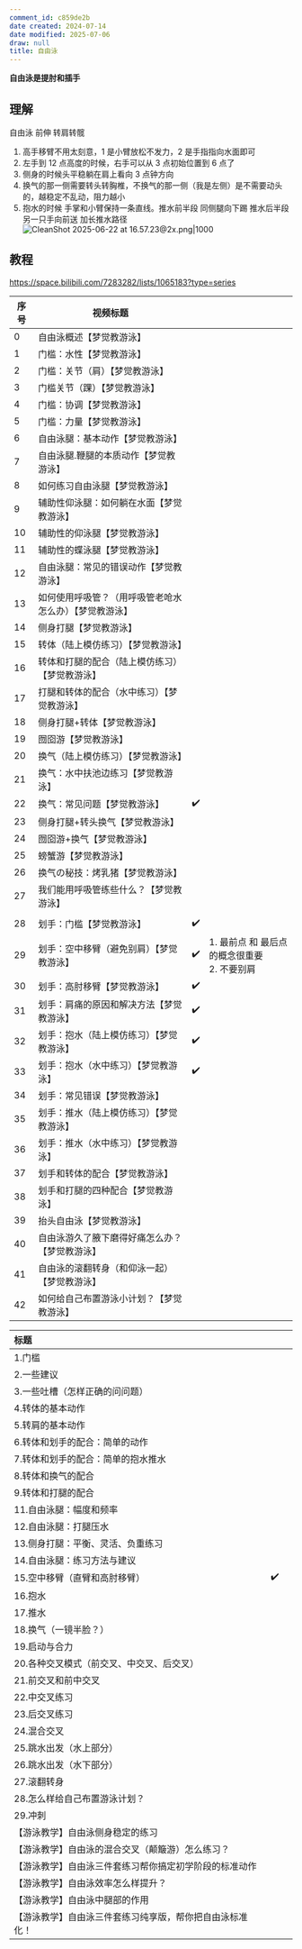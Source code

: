 ```yaml
---
comment_id: c859de2b
date created: 2024-07-14
date modified: 2025-07-06
draw: null
title: 自由泳
---
```

**自由泳是提肘和插手**
## 理解

自由泳 前伸 转肩转髋

1. 高手移臂不用太刻意，1 是小臂放松不发力，2 是手指指向水面即可
2. 左手到 12 点高度的时候，右手可以从 3 点初始位置到 6 点了
3. 侧身的时候头平稳躺在肩上看向 3 点钟方向
4. 换气的那一侧需要转头转胸椎，不换气的那一侧（我是左侧）是不需要动头的，越稳定不乱动，阻力越小
5. 抱水的时候 手掌和小臂保持一条直线。推水前半段 同侧腿向下踢 推水后半段 另一只手向前送 加长推水路径
![CleanShot 2025-06-22 at 16.57.23@2x.png|1000](https://imagehosting4picgo.oss-cn-beijing.aliyuncs.com/imagehosting/fix-dir%2Fmedia%2Fmedia_IuZZvoE8pK%2F2025%2F06%2F22%2F16-57-48-8d4db8f7654d1cefab11b85caee73929-CleanShot%202025-06-22%20at%2016.57.23-2x-30010c.png)

## 教程

https://space.bilibili.com/7283282/lists/1065183?type=series

| 序号  | 视频标题                        |     |                                |
| --- | --------------------------- | --- | ------------------------------ |
| 0   | 自由泳概述【梦觉教游泳】|     |                                |
| 1   | 门槛：水性【梦觉教游泳】|     |                                |
| 2   | 门槛：关节（肩）【梦觉教游泳】|     |                                |
| 3   | 门槛关节（踝）【梦觉教游泳】|     |                                |
| 4   | 门槛：协调【梦觉教游泳】|     |                                |
| 5   | 门槛：力量【梦觉教游泳】|     |                                |
| 6   | 自由泳腿：基本动作【梦觉教游泳】|     |                                |
| 7   | 自由泳腿.鞭腿的本质动作【梦觉教游泳】|     |                                |
| 8   | 如何练习自由泳腿【梦觉教游泳】|     |                                |
| 9   | 辅助性仰泳腿：如何躺在水面【梦觉教游泳】|     |                                |
| 10  | 辅助性的仰泳腿【梦觉教游泳】|     |                                |
| 11  | 辅助性的蝶泳腿【梦觉教游泳】|     |                                |
| 12  | 自由泳腿：常见的错误动作【梦觉教游泳】|     |                                |
| 13  | 如何使用呼吸管？（用呼吸管老呛水怎么办）【梦觉教游泳】|     |                                |
| 14  | 侧身打腿【梦觉教游泳】|     |                                |
| 15  | 转体（陆上模仿练习）【梦觉教游泳】|     |                                |
| 16  | 转体和打腿的配合（陆上模仿练习）【梦觉教游泳】|     |                                |
| 17  | 打腿和转体的配合（水中练习）【梦觉教游泳】|     |                                |
| 18  | 侧身打腿+转体【梦觉教游泳】|     |                                |
| 19  | 囫囵游【梦觉教游泳】|     |                                |
| 20  | 换气（陆上模仿练习）【梦觉教游泳】|     |                                |
| 21  | 换气：水中扶池边练习【梦觉教游泳】|     |                                |
| 22  | 换气：常见问题【梦觉教游泳】| ✔️  |                                |
| 23  | 侧身打腿+转头换气【梦觉教游泳】|     |                                |
| 24  | 囫囵游+换气【梦觉教游泳】|     |                                |
| 25  | 螃蟹游【梦觉教游泳】|     |                                |
| 26  | 换气の秘技：烤乳猪【梦觉教游泳】|     |                                |
| 27  | 我们能用呼吸管练些什么？【梦觉教游泳】|     |                                |
|     |                             |     |                                |
| 28  | 划手：门槛【梦觉教游泳】| ✔️  |                                |
| 29  | 划手：空中移臂（避免别肩）【梦觉教游泳】| ✔️  | 1. 最前点 和 最后点 的概念很重要<br>2. 不要别肩 |
| 30  | 划手：高肘移臂【梦觉教游泳】| ✔️  |                                |
| 31  | 划手：肩痛的原因和解决方法【梦觉教游泳】| ✔️  |                                |
| 32  | 划手：抱水（陆上模仿练习）【梦觉教游泳】| ✔️  |                                |
| 33  | 划手：抱水（水中练习）【梦觉教游泳】| ✔️  |                                |
| 34  | 划手：常见错误【梦觉教游泳】|     |                                |
| 35  | 划手：推水（陆上模仿练习）【梦觉教游泳】|     |                                |
| 36  | 划手：推水（水中练习）【梦觉教游泳】|     |                                |
| 37  | 划手和转体的配合【梦觉教游泳】|     |                                |
| 38  | 划手和打腿的四种配合【梦觉教游泳】|     |                                |
| 39  | 抬头自由泳【梦觉教游泳】|     |                                |
| 40  | 自由泳游久了腋下磨得好痛怎么办？【梦觉教游泳】|     |                                |
| 41  | 自由泳的滚翻转身（和仰泳一起）【梦觉教游泳】|     |                                |
| 42  | 如何给自己布置游泳小计划？【梦觉教游泳】|     |                                |

| 标题                           |     |     |
|:--------------------------- | --- | --- |
| 1.门槛                         |     |     |
| 2.一些建议                       |     |     |
| 3.一些吐槽（怎样正确的问问题）|     |     |
| 4.转体的基本动作                    |     |     |
| 5.转肩的基本动作                    |     |     |
| 6.转体和划手的配合：简单的动作             |     |     |
| 7.转体和划手的配合：简单的抱水推水           |     |     |
| 8.转体和换气的配合                   |     |     |
| 9.转体和打腿的配合                   |     |     |
| 11.自由泳腿：幅度和频率                |     |     |
| 12.自由泳腿：打腿压水                 |     |     |
| 13.侧身打腿：平衡、灵活、负重练习           |     |     |
| 14.自由泳腿：练习方法与建议              |     |     |
| 15.空中移臂（直臂和高肘移臂）| ✔️  |     |
| 16.抱水                        |     |     |
| 17.推水                        |     |     |
| 18.换气（一镜半脸？）|     |     |
| 19.启动与合力                     |     |     |
| 20.各种交叉模式（前交叉、中交叉、后交叉）|     |     |
| 21.前交叉和前中交叉                  |     |     |
| 22.中交叉练习                     |     |     |
| 23.后交叉练习                     |     |     |
| 24.混合交叉                      |     |     |
| 25.跳水出发（水上部分）|     |     |
| 26.跳水出发（水下部分）|     |     |
| 27.滚翻转身                      |     |     |
| 28.怎么样给自己布置游泳计划？|     |     |
| 29.冲刺                        |     |     |
|【游泳教学】自由泳侧身稳定的练习             |     |     |
|【游泳教学】自由泳的混合交叉（颠簸游）怎么练习？|     |     |
|【游泳教学】自由泳三件套练习帮你搞定初学阶段的标准动作  |     |     |
|【游泳教学】自由泳效率怎么样提升？|     |     |
|【游泳教学】自由泳中腿部的作用              |     |     |
|【游泳教学】自由泳三件套练习纯享版，帮你把自由泳标准化！|     |     |

